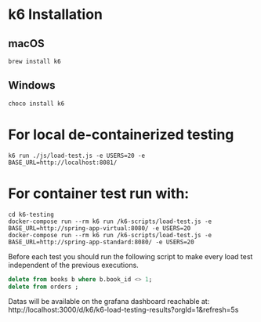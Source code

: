 # k6 Installation

## macOS
```shell
brew install k6
```

## Windows
```shell
choco install k6
```

# For local de-containerized testing

```shell
k6 run ./js/load-test.js -e USERS=20 -e BASE_URL=http://localhost:8081/
```

# For container test run with:

```shell
cd k6-testing
docker-compose run --rm k6 run /k6-scripts/load-test.js -e BASE_URL=http://spring-app-virtual:8080/ -e USERS=20
docker-compose run --rm k6 run /k6-scripts/load-test.js -e BASE_URL=http://spring-app-standard:8080/ -e USERS=20
```

Before each test you should run the following script to make every load test independent of the previous executions.

```sql
delete from books b where b.book_id <> 1;
delete from orders ;
```

Datas will be available on the grafana dashboard reachable
at: http://localhost:3000/d/k6/k6-load-testing-results?orgId=1&refresh=5s
